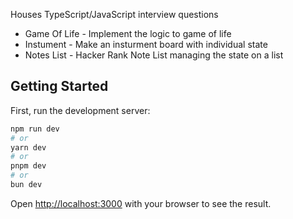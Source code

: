 Houses TypeScript/JavaScript interview questions

- Game Of Life - Implement the logic to game of life
- Instument - Make an insturment board with individual state
- Notes List - Hacker Rank Note List managing the state on a list

## Getting Started

First, run the development server:

```bash
npm run dev
# or
yarn dev
# or
pnpm dev
# or
bun dev
```

Open [http://localhost:3000](http://localhost:3000) with your browser to see the result.
